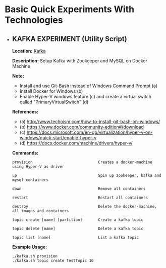 # Basic Quick Experiments With Technologies

- ## KAFKA EXPERIMENT (Utility Script)  

  **Location:** [Kafka](./kafka)

  **Description:** Setup Kafka with Zookeeper and MySQL on Docker Machine

  **Note:** 
	- Install and use Git-Bash instead of Windows Command Prompt (a)
	- Install Docker for Windows (b)
	- Enable Hyper-V windows feature (c) and create a virtual switch called "PrimaryVirtualSwitch" (d)

  **References:** 
	- (a) http://www.techoism.com/how-to-install-git-bash-on-windows/
	- (b) https://www.docker.com/community-edition#/download
    - (c) https://docs.microsoft.com/en-gb/virtualization/hyper-v-on-windows/quick-start/enable-hyper-v
    - (d) https://docs.docker.com/machine/drivers/hyper-v/
  
  **Commands:**
     ```
    provision                             Creates a docker-machine using Hyper-V as driver

    up                                    Spin up zookeeper, kafka and mysql containers

    down                                  Remove all containers

    restart                               Restart all containers

    destroy                               Delete the docker-machine, all images and containers

    topic create [name] [partition]       Create a kafka topic

    topic delete [name]                   Delete a kafka topic

    topic list [name]                     List a kafka topic
    ```
	
  **Example Usage:**
     ```
    ./kafka.sh provision
	./kafka.sh topic create TestTopic 10
    ```
	
	